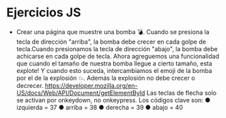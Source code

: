 # Ejercicios JS

- Crear una página que muestre una bomba 💣.
Cuando se presiona la tecla de dirección "arriba", la bomba debe crecer en cada golpe de tecla.Cuando presionamos la tecla de
dirección "abajo", la bomba debe achicarse en cada golpe de tecla.
Ahora agreguemos una funcionalidad que cuando el tamaño de nuestra bomba llegue a
cierto tamaño, esta explote! Y cuando esto suceda, intercambiamos el emoji de la bomba
por el de la explosión 💥. Además la explosión no debe crecer o decrecer.
https://developer.mozilla.org/en-US/docs/Web/API/Document/getElementById
Las teclas de flecha solo se activan por onkeydown, no onkeypress.
Los códigos clave son:
● izquierda = 37
● arriba = 38
● derecha = 39
● abajo = 40
